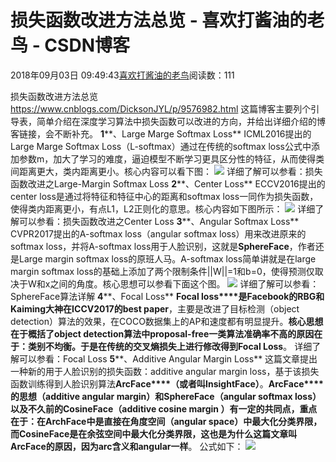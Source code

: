 
# 损失函数改进方法总览 - 喜欢打酱油的老鸟 - CSDN博客


2018年09月03日 09:49:43[喜欢打酱油的老鸟](https://me.csdn.net/weixin_42137700)阅读数：111


损失函数改进方法总览
https://www.cnblogs.com/DicksonJYL/p/9576982.html
这篇博客主要列个引导表，简单介绍在深度学习算法中损失函数可以改进的方向，并给出详细介绍的博客链接，会不断补充。
**1****、Large Marge Softmax Loss**
ICML2016提出的Large Marge Softmax Loss（L-softmax）通过在传统的softmax loss公式中添加参数m，加大了学习的难度，逼迫模型不断学习更具区分性的特征，从而使得类间距离更大，类内距离更小。核心内容可以看下图：
![](https://img-blog.csdn.net/2018090309473635?watermark/2/text/aHR0cHM6Ly9ibG9nLmNzZG4ubmV0L3dlaXhpbl80MjEzNzcwMA==/font/5a6L5L2T/fontsize/400/fill/I0JBQkFCMA==/dissolve/70)
详细了解可以参看：损失函数改进之Large-Margin Softmax Loss
**2****、Center Loss**
ECCV2016提出的center loss是通过将特征和特征中心的距离和softmax loss一同作为损失函数，使得类内距离更小，有点L1，L2正则化的意思。核心内容如下图所示：
![](https://img-blog.csdn.net/20180903094752441?watermark/2/text/aHR0cHM6Ly9ibG9nLmNzZG4ubmV0L3dlaXhpbl80MjEzNzcwMA==/font/5a6L5L2T/fontsize/400/fill/I0JBQkFCMA==/dissolve/70)
详细了解可以参看：损失函数改进之Center Loss
**3****、Angular Softmax Loss**
CVPR2017提出的A-softmax loss（angular softmax loss）用来改进原来的softmax loss，并将A-softmax loss用于人脸识别，这就是**SphereFace**，作者还是Large margin softmax loss的原班人马。A-softmax loss简单讲就是在large margin softmax loss的基础上添加了两个限制条件||W||=1和b=0，使得预测仅取决于W和x之间的角度。核心思想可以参看下面这个图。
![](https://img-blog.csdn.net/20180903094832566?watermark/2/text/aHR0cHM6Ly9ibG9nLmNzZG4ubmV0L3dlaXhpbl80MjEzNzcwMA==/font/5a6L5L2T/fontsize/400/fill/I0JBQkFCMA==/dissolve/70)
详细了解可以参看：SphereFace算法详解
**4****、Focal Loss**
**Focal loss****是Facebook的RBG和Kaiming大神在ICCV2017的best paper**，主要是改进了目标检测（object detection）算法的效果，在COCO数据集上的AP和速度都有明显提升。**核心思想在于概括了object detection算法中proposal-free一类算法准确率不高的原因在于：类别不均衡。于是在传统的交叉熵损失上进行修改得到Focal Loss**。
详细了解可以参看：Focal Loss
**5****、Additive Angular Margin Loss**
这篇文章提出一种新的用于人脸识别的损失函数：additive angular margin loss，基于该损失函数训练得到人脸识别算法**ArcFace****（或者叫InsightFace）**。**ArcFace****的思想（additive angular margin）和SphereFace（angular softmax loss）以及不久前的CosineFace（additive cosine margin ）有一定的共同点，重点在于：在ArchFace中是直接在角度空间（angular space）中最大化分类界限，而CosineFace是在余弦空间中最大化分类界限，这也是为什么这篇文章叫ArcFace的原因，因为arc含义和angular一样**。
公式如下：
![](https://img-blog.csdn.net/20180903094902321?watermark/2/text/aHR0cHM6Ly9ibG9nLmNzZG4ubmV0L3dlaXhpbl80MjEzNzcwMA==/font/5a6L5L2T/fontsize/400/fill/I0JBQkFCMA==/dissolve/70)



